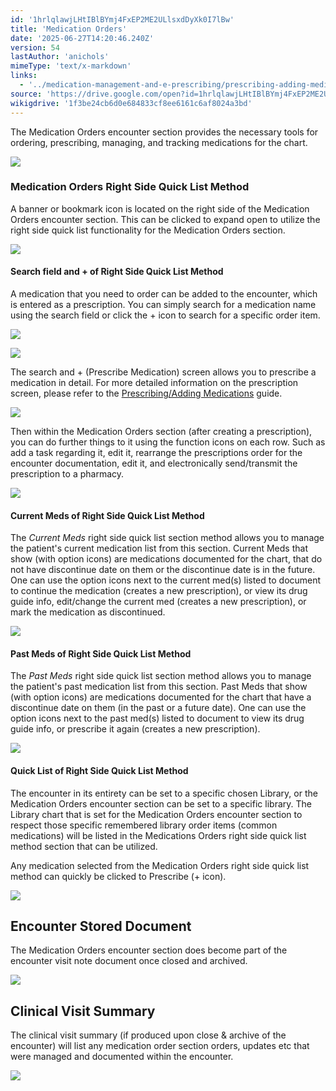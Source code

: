 ```yaml
---
id: '1hrlqlawjLHtIBlBYmj4FxEP2ME2ULlsxdDyXk0I7lBw'
title: 'Medication Orders'
date: '2025-06-27T14:20:46.240Z'
version: 54
lastAuthor: 'anichols'
mimeType: 'text/x-markdown'
links:
  - '../medication-management-and-e-prescribing/prescribing-adding-medications.md'
source: 'https://drive.google.com/open?id=1hrlqlawjLHtIBlBYmj4FxEP2ME2ULlsxdDyXk0I7lBw'
wikigdrive: '1f3be24cb6d0e684833cf8ee6161c6af8024a3bd'
---
```

The Medication Orders encounter section provides the necessary tools for ordering, prescribing, managing, and tracking medications for the chart.

![](../medication-orders.assets/a37a488ac31495886fad24aa6744e409.png)

### Medication Orders Right Side Quick List Method

A banner or bookmark icon is located on the right side of the Medication Orders encounter section.  This can be clicked to expand open to utilize the right side quick list functionality for the Medication Orders section.

![](../medication-orders.assets/e620bc84c041d4b17df2272aca17c216.png)

#### Search field and + of Right Side Quick List Method

A medication that you need to order can be added to the encounter, which is entered as a prescription.  You can simply search for a medication name using the search field or click the + icon to search for a specific order item.

![](../medication-orders.assets/79c7124755d2ba53548449951f05cfcd.png)

![](../medication-orders.assets/d457ecc7847552f12bc4d92f65a5a359.png)

The search and + (Prescribe Medication) screen allows you to prescribe a medication in detail.  For more detailed information on the prescription screen, please refer to the [Prescribing/Adding Medications](../medication-management-and-e-prescribing/prescribing-adding-medications.md) guide.

![](../medication-orders.assets/f9544f01161e20d334d636caf8ec79de.png)

Then within the Medication Orders section (after creating a prescription), you can do further things to it using the function icons on each row.  Such as add a task regarding it, edit it, rearrange the prescriptions order for the encounter documentation, edit it, and electronically send/transmit the prescription to a pharmacy.

![](../medication-orders.assets/7bc8ad47e8513c7202944aec7e82fabe.png)

#### Current Meds of Right Side Quick List Method

The *Current Meds* right side quick list section method allows you to manage the patient's current medication list from this section.  Current Meds that show (with option icons) are medications documented for the chart, that do not have discontinue date on them or the discontinue date is in the future.  One can use the option icons next to the current med(s) listed to document to continue the medication (creates a new prescription), or view its drug guide info, edit/change the current med (creates a new prescription), or mark the medication as discontinued.

![](../medication-orders.assets/b180e55559bbc205106911ff98352e53.png)

#### Past Meds of Right Side Quick List Method

The *Past Meds* right side quick list section method allows you to manage the patient's past medication list from this section.  Past Meds that show (with option icons) are medications documented for the chart that have a discontinue date on them (in the past or a future date).  One can use the option icons next to the past med(s) listed to document to view its drug guide info, or prescribe it again (creates a new prescription).

![](../medication-orders.assets/12566ecf6f49fd196d69dea0a670e46c.png)

#### Quick List of Right Side Quick List Method

The encounter in its entirety can be set to a specific chosen Library, or the Medication Orders encounter section can be set to a specific library.  The Library chart that is set for the Medication Orders encounter section to respect those specific remembered library order items (common medications) will be listed in the Medications Orders right side quick list method section that can be utilized.

Any medication selected from the Medication Orders right side quick list method can quickly be clicked to Prescribe (+ icon).

![](../medication-orders.assets/a48314f849d37feae84e959788047b80.png)

## Encounter Stored Document

The Medication Orders encounter section does become part of the encounter visit note document once closed and archived.

![](../medication-orders.assets/1243bb693ad68be346e5b02694eac986.png)

## Clinical Visit Summary

The clinical visit summary (if produced upon close & archive of the encounter) will list any medication order section orders, updates etc that were managed and documented within the encounter.

![](../medication-orders.assets/91940661924af8ade7e62a492e1cb1e3.png)
